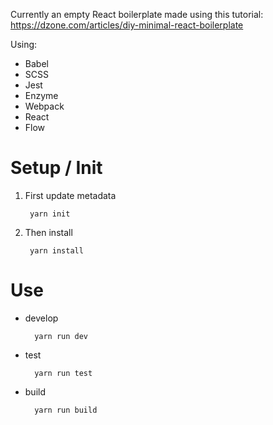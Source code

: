 Currently an empty React boilerplate made using this tutorial: https://dzone.com/articles/diy-minimal-react-boilerplate

Using:
+ Babel
+ SCSS
+ Jest
+ Enzyme
+ Webpack
+ React
+ Flow

# Setup / Init

1. First update metadata

	    yarn init

2. Then install

	    yarn install

# Use
+ develop

		yarn run dev

+ test

		yarn run test

+ build

		yarn run build
